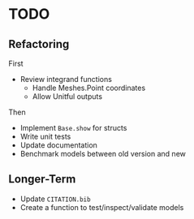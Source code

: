 # TODO

## Refactoring

First
- Review integrand functions
  - Handle Meshes.Point coordinates
  - Allow Unitful outputs

Then
- Implement `Base.show` for structs
- Write unit tests
- Update documentation
- Benchmark models between old version and new

## Longer-Term

- Update `CITATION.bib`
- Create a function to test/inspect/validate models
